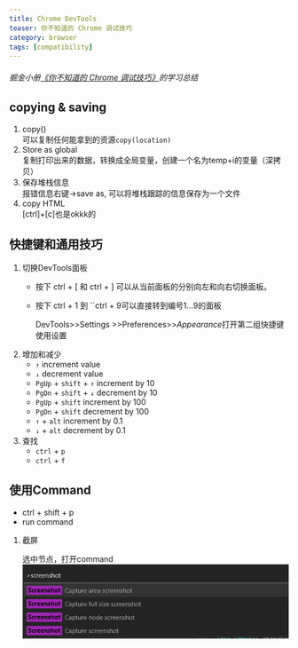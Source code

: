 ```yaml
---
title: Chrome DevTools 
teaser: 你不知道的 Chrome 调试技巧
category: browser
tags: [compatibility]
---
```


###### 掘金小册[《你不知道的 Chrome 调试技巧》]的学习总结
## copying & saving
1. copy()<br>
  可以复制任何能拿到的资源```copy(location)```
2. Store as global<br>
  复制打印出来的数据，转换成全局变量，创建一个名为temp+i的变量（深拷贝）
3. 保存堆栈信息<br>
  报错信息右键->save as, 可以将堆栈跟踪的信息保存为一个文件
4. copy HTML<br>
  [ctrl]+[c]也是okkk的

## 快捷键和通用技巧
1. 切换DevTools面板<br>
    * 按下 ctrl + [ 和 ctrl + ] 可以从当前面板的分别向左和向右切换面板。
    * 按下 ctrl + 1 到 ``ctrl + 9可以直接转到编号1...9的面板

       DevTools>>Settings >>Preferences>>*Appearance*打开第二组快捷键使用设置
2. 增加和减少<br>
    * ```↑``` increment value
    * ```↓``` decrement value
    * ```PgUp``` + ```shift``` + ```↑``` increment by 10
    * ```PgDn``` + ```shift``` + ```↓``` decrement by 10    
    * ```PgUp``` + ```shift``` increment by 100
    * ```PgDn``` + ```shift``` decrement by 100
    * ```↑``` + ```alt``` increment by 0.1
    * ```↓``` + ```alt``` decrement by 0.1
3. 查找<br>
    * ```ctrl``` + ```p```
    * ```ctrl``` + ```f```

## 使用Command
* ctrl + shift + p
* run command

1. 截屏

   选中节点，打开command
   ![](/i/images/chromeDevTools/screenshot.png)
  







[《你不知道的 Chrome 调试技巧》]:https://juejin.im/book/5c526902e51d4543805ef35e